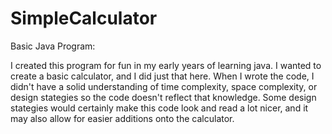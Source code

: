  # SimpleCalculator
  
 Basic Java Program: 
 
  I created this program for fun in my early years of learning java. I wanted to create a basic calculator, and I did just that here. 
  When I wrote the code, I didn't have a solid understanding of time complexity, space complexity, or design stategies so the code 
  doesn't reflect that knowledge. Some design stategies would certainly make this code look and read a lot nicer, and it may also 
  allow for easier additions onto the calculator. 
